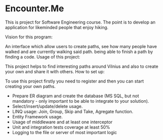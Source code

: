 # Encounter.Me
This is project for Software Engineering course. The point is to develop an application for likeminded people that enjoy hiking.

Vision for this program:

An interface which allow users to create paths, see how many people have walked and are currently walking said path. being able to finish a path by finding a code.
Usage of this project:

This project helps to find interesting paths around Vilnius and also to create your own and share it with others.
How to set up:

To use this project firstly you need to register and then you can start creating your own paths.

-  Prepare ER diagram and create the database (MS SQL, but not mandatory - only important to be able to integrate to your solution).
-  Select/insert/update/delete usage.
-  LINQ usage: Join, Group, Skip and Take, Agregate function.
-  Entity Framework usage.
-  Usage of middleware and at least one interceptor
-  Unit and integration tests coverage at least 50%
-  Logging to the file or server of most important logic